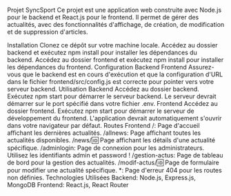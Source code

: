 

 Projet SyncSport
Ce projet est une application web construite avec Node.js pour le backend et React.js pour le frontend. Il permet de gérer des actualités, avec des fonctionnalités d'affichage, de création, de modification et de suppression d'articles.

Installation
Clonez ce dépôt sur votre machine locale.
Accédez au dossier backend et exécutez npm install pour installer les dépendances du backend.
Accédez au dossier frontend et exécutez npm install pour installer les dépendances du frontend.
Configuration
Backend
Frontend
Assurez-vous que le backend est en cours d'exécution et que la configuration d'URL dans le fichier frontend/src/config.js est correcte pour pointer vers votre serveur backend.
Utilisation
Backend
Accédez au dossier backend.
Exécutez npm start pour démarrer le serveur backend.
Le serveur devrait démarrer sur le port spécifié dans votre fichier .env.
Frontend
Accédez au dossier frontend.
Exécutez npm start pour démarrer le serveur de développement du frontend.
L'application devrait automatiquement s'ouvrir dans votre navigateur par défaut.
Routes
Frontend
/: Page d'accueil affichant les dernières actualités.
/allnews: Page affichant toutes les actualités disponibles.
/news/:id: Page affichant les détails d'une actualité spécifique.
/adminlogin: Page de connexion pour les administrateurs. Utilisez les identifiants admin et password !
/gestion-actus: Page de tableau de bord pour la gestion des actualités.
/modif-actus/:id: Page de formulaire pour modifier une actualité spécifique.
*: Page d'erreur 404 pour les routes non définies.
Technologies Utilisées
Backend: Node.js, Express.js, MongoDB
Frontend: React.js, React Router
